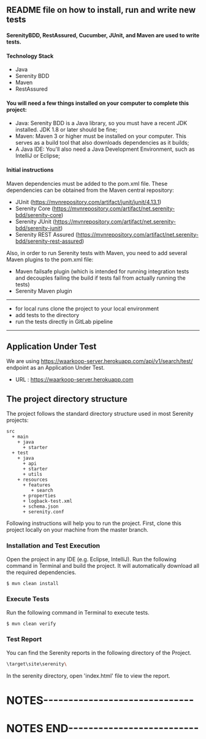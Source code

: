 ## README file on how to install, run and write new tests
#### SerenityBDD, RestAssured, Cucumber, JUnit, and Maven are used to write tests.
#### Technology Stack
- Java
- Serenity BDD
- Maven
- RestAssured
#### You will need a few things installed on your computer to complete this project:
- Java: Serenity BDD is a Java library, so you must have a recent JDK installed. JDK 1.8 or later should be fine;
- Maven: Maven 3 or higher must be installed on your computer. This serves as a build tool that also downloads dependencies as it builds;
- A Java IDE: You'll also need a Java Development Environment, such as IntelliJ or Eclipse;


#### Initial instructions
Maven dependencies must be added to the pom.xml file. These dependencies can be obtained from the Maven central repository:
- JUnit (https://mvnrepository.com/artifact/junit/junit/4.13.1)
- Serenity Core (https://mvnrepository.com/artifact/net.serenity-bdd/serenity-core)
- Serenity JUnit (https://mvnrepository.com/artifact/net.serenity-bdd/serenity-junit)
- Serenity REST Assured (https://mvnrepository.com/artifact/net.serenity-bdd/serenity-rest-assured)

Also, in order to run Serenity tests with Maven, you need to add several Maven plugins to the pom.xml file:
- Maven failsafe plugin (which is intended for running integration tests and decouples failing the build if tests fail from actually running the tests)
- Serenity Maven plugin
___________________________________________________
- for local runs clone the project to your local environment
- add tests to the directory
- run the tests directly in GitLab pipeline
_____________________________________________________
## Application Under Test

We are using https://waarkoop-server.herokuapp.com/api/v1/search/test/ endpoint as an Application Under Test.

* URL : https://waarkoop-server.herokuapp.com

## The project directory structure
The project follows the standard directory structure used in most Serenity projects:

```Gherkin
src
  + main
    + java                          
      + starter                     
  + test
    + java                          
      + api                   
      + starter                     
      + utils                       
    + resources
      + features                   
         + search
      + properties                
      + logback-test.xml               
      + schema.json
      + serenity.conf
```
Following instructions will help you to run the project. First, clone this project locally on your machine from the master branch.

### Installation and Test Execution

Open the project in any IDE (e.g. Eclipse, IntelliJ). Run the following command in Terminal and build the project. It will automatically download all the required dependencies.

```sh
$ mvn clean install
```

### Execute Tests

Run the following command in Terminal to execute tests.

```sh
$ mvn clean verify
```

### Test Report

You can find the Serenity reports in the following directory of the Project.

```sh
\target\site\serenity\
```

In the serenity directory, open 'index.html' file to view the report.

# NOTES------------------------------
# NOTES END--------------------------


